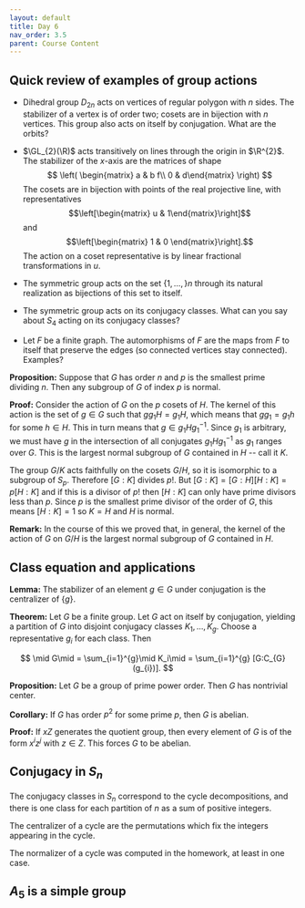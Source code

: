 ```yaml
---
layout: default
title: Day 6
nav_order: 3.5
parent: Course Content
---
```


## Quick review of examples of group actions

- Dihedral group $D_{2n}$ acts on vertices of regular polygon with $n$ sides. 
The stabilizer of a vertex is of order two; cosets are in bijection with $n$ vertices.  This group
also acts on itself by conjugation.  What are the orbits?


- $\GL_{2}(\R)$ acts transitively on lines through the origin in $\R^{2}$.  The stabilizer of the $x$-axis
are the matrices of shape 
$$
\left(
    \begin{matrix} a & b f\\ 0 & d\end{matrix}
\right)
$$
The cosets are in bijection with points of the real projective line, with representatives
$$\left[\begin{matrix} u & 1\end{matrix}\right]$$ and $$\left[\begin{matrix} 1 & 0 \end{matrix}\right].$$ The action on a coset representative is by linear fractional transformations in $u$.

- The symmetric group acts on the set $\lbrace 1,\ldots, \rbrace n$ through its natural realization as bijections
of this set to itself. 

- The symmetric group acts on its conjugacy classes.  What can you say about $S_{4}$ acting on its conjugacy classes?

- Let $F$ be a finite graph.  The automorphisms of $F$ are the maps from $F$ to itself that preserve the edges 
(so connected vertices stay connected).  Examples?


**Proposition:** Suppose that $G$ has order $n$ and $p$ is the smallest prime dividing $n$.  Then any subgroup of $G$ of index $p$ is normal.

**Proof:** Consider the action of $G$ on the $p$ cosets of $H$.  The kernel of this action is the set of $g\in G$
such that $gg_1H=g_1H$, which means that $gg_1=g_1h$ for some $h\in H$.  This in turn means that 
$g\in g_1Hg_1^{-1}$.  Since $g_1$ is arbitrary, we must have $g$ in the intersection of all conjugates
$g_1Hg_1^{-1}$ as $g_1$ ranges over $G$.  This is the largest normal subgroup of $G$ contained in $H$ -- call it $K$.  

The group $G/K$ acts faithfully on the cosets $G/H$, so it is isomorphic to a subgroup of $S_{p}$. Therefore
$[G:K]$ divides $p!$.  But $[G:K]=[G:H][H:K]=p[H:K]$ and if this is a divisor of $p!$ then $[H:K]$ can only have
prime divisors less than $p$.   Since $p$ is the smallest prime divisor of the order of $G$, this means $[H:K]=1$
so $K=H$ and $H$ is normal.

**Remark:** In the course of this we proved that, in general, the kernel of the action of $G$ on $G/H$ is the
largest normal subgroup of $G$ contained in $H$.


## Class equation and applications

**Lemma:** The stabilizer of an element $g\in G$ under conjugation is the centralizer of $\lbrace g\rbrace$.


**Theorem:** Let $G$ be a finite group.  Let $G$ act on itself by conjugation, yielding
a partition of $G$ into disjoint conjugacy classes $K_1,\ldots, K_g$.  Choose a representative $g_{i}$
for each class. Then

$$
\mid G\mid = \sum_{i=1}^{g}\mid K_i\mid = \sum_{i=1}^{g} [G:C_{G}(g_{i})].
$$

**Proposition:** Let $G$ be a group of prime power order.  Then $G$ has nontrivial center. 

**Corollary:** If $G$ has order $p^{2}$ for some prime $p$, then $G$ is abelian.

**Proof:** If $xZ$ generates the quotient group, then every element of $G$ is of the form $x^{i}z^{j}$
with $z\in Z$.  This forces $G$ to be abelian.

## Conjugacy in $S_{n}$

The conjugacy classes in $S_{n}$ correspond to the cycle decompositions, and there is one class for each
partition of $n$ as a sum of positive integers.

The centralizer of a cycle are the permutations which fix the integers appearing in the cycle.

The normalizer of a cycle was computed  in the homework, at least in one case. 

## $A_{5}$ is a simple group


